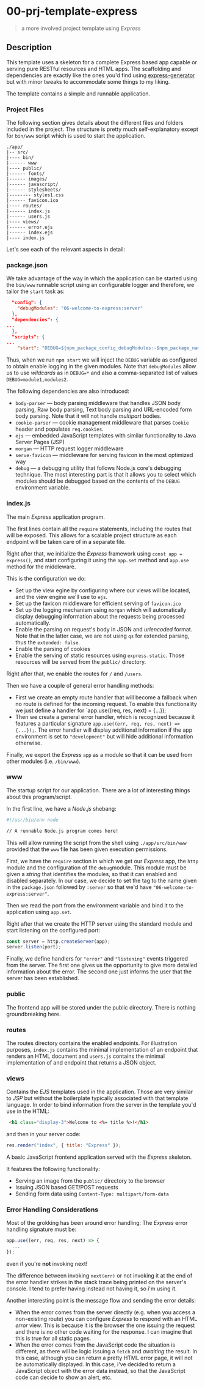 # 00-prj-template-express
> a more involved project template using *Express*

## Description

This template uses a skeleton for a complete Express based app capable or serving pure RESTful resources and HTML apps.
The scaffolding and dependencies are exactly like the ones you'd find using [express-generator](https://www.npmjs.com/package/express-generator) but with minor tweaks to accommodate some things to my liking.

The template contains a simple and runnable application.

### Project Files
The following section gives details about the different files and folders included in the project.
The structure is pretty much self-explanatory except for `bin/www` script which is used to start the application.

```
./app/
|-- src/
|---- bin/
|------ www               
|---- public/
|------ fonts/
|------ images/
|------ javascript/
|------ stylesheets/
|-------- styles1.css
|------ favicon.ico
|---- routes/
|------ index.js
|------ users.js
|---- views/
|------ error.ejs
|------ index.ejs
|---- index.js
```

Let's see each of the relevant aspects in detail:

### package.json

We take advantage of the way in which the application can be started using the `bin/www` runnable script using an configurable logger and therefore, we tailor the `start` task as:
```json
  "config": {
    "debugModules": "06-welcome-to-express:server" 
  },
  "dependencies": {
...
  },
  "scripts": {
...
    "start": "DEBUG=${npm_package_config_debugModules:-$npm_package_name} node ./app/src/bin/www",
```

Thus, when we run `npm start` we will inject the `DEBUG` variable as configured to obtain enable logging in the given modules. Note that `debugModules` allow us to use *wildcards* as in `DEBUG=*` and also a comma-separated list of values `DEBUG=module1,modules2`.


The following dependencies are also introduced:
+ `body-parser` &mdash; body parsing middleware that handles JSON body parsing, Raw body parsing, Text body parsing and URL-encoded form body parsing. Note that it will not handle *multipart* bodies.
+ `cookie-parser` &mdash; cookie management middleware that parses `Cookie` header and populates `req.cookies`.
+ `ejs` &mdash; embedded JavaScript templates with similar functionality to Java Server Pages (JSP)
+ `morgan` &mdash; HTTP request logger middleware
+ `serve-favicon` &mdash; middleware for serving favicon in the most optimized way
+ `debug` &mdash; a debugging utility that follows Node.js core's debugging technique. The most interesting part is that it allows you to select which modules should be debugged based on the contents of the `DEBUG` environment variable.

### index.js
The main *Express* application program.

The first lines contain all the `require` statements, including the routes that will be exposed. This allows for a scalable project structure as each endpoint will be taken care of in a separate file.

Right after that, we initialize the *Express* framework using `const app = express()`, and start configuring it using the `app.set` method and `app.use` method for the middleware.

This is the configuration we do:
+ Set up the view egine by configuring where our views will be located, and the view engine we'll use to `ejs`.
+ Set up the favicon middleware for efficient serving of `favicon.ico`
+ Set up the logging mechanism using `morgan` which will automatically display debugging information about the requests being processed automatically.
+ Enable the parsing on request's body in JSON and *urlencoded* format. Note that in the latter case, we are not using `qs` for extended parsing, thus the `extended: false`.
+ Enable the parsing of cookies
+ Enable the serving of static resources using `express.static`. Those resources will be served from the `public/` directory.

Right after that, we enable the routes for `/` and `/users`.

Then we have a couple of general error handling methods:
+ First we create an empty route handler that will become a fallback when no route is defined for the incoming request. To enable this functionality we just define a handler for `app.use((req, res, next) = {...});
+ Then we create a general error handler, which is recognized because it features a particular signature `app.use((err, req, res, next) => {...});`. The error handler will display additional information if the app environment is set to `"development"` but will hide additional information otherwise.

Finally, we export the *Express* `app` as a module so that it can be used from other modules (i.e. `/bin/www`).

### www

The startup script for our application. There are a lot of interesting things about this program/script.

In the first line, we have a *Node.js* shebang:
```bash
#!/usr/bin/env node

// A runnable Node.js program comes here!

```

This will allow running the script from the shell using `./app/src/bin/www` provided that the `www` file has been given execution permissions.


First, we have the `require` section in which we get our *Express* app, the `http` module and the configuration of the `debug`module. This module must be given a *string* that identifies the modules, so that it can enabled and disabled separately. In our case, we decide to set the tag to the name given in the `package.json` followed by `:server` so that we'd have `"06-welcome-to-express:server"`.

Then we read the port from the environment variable and bind it to the application using `app.set`.

Right after that we create the HTTP server using the standard module and start listening on the configured port:
```javascript
const server = http.createServer(app);
server.listen(port);
```

Finally, we define handlers for `"error"` and `"listening"` events triggered from the server. The first one gives us the opportunity to give more detailed information about the error. The second one just informs the user that the server has been established.


### public

The frontend app will be stored under the public directory. There is nothing groundbreaking here.

### routes

The routes directory contains the enabled endpoints. For illustration purposes, `index.js` contains the minimal implementation of an endpoint that renders an HTML document and `users.js` contains the minimal implementation of and endpoint that returns a JSON object.

### views

Contains the *EJS* templates used in the application. Those are very similar to *JSP* but without the boilerplate typically associated with that template language.
In order to bind information from the server in the template you'd use in the HTML:
```html
 <h1 class="display-3">Welcome to <%= title %>!</h1>
```

and then in your server code:
```javascript
res.render("index", { title: "Express" });
```

A basic JavaScript frontend application served with the *Express* skeleton.

It features the following functionality:
+ Serving an image from the `public/` directory to the browser
+ Issuing JSON based GET/POST requests
+ Sending form data using `Content-Type: multipart/form-data`

### Error Handling Considerations

Most of the grokking has been around error handling:
The *Express* error handling signature must be:
```javascript
app.use((err, req, res, next) => {
  ...
});
```
even if you're **not** invoking next! 

The difference between invoking `next(err)` or not invoking it at the end of the error handler strikes in the stack trace being printed on the server's console. I tend to prefer having instead not having it, so i'm using it.

Another interesting point is the message flow and sending the error details:
+ When the error comes from the server directly (e.g. when you access a non-existing route) you can configure *Express* to respond with an HTML *error* view. This is because it is the browser the one issuing the request and there is no other code waiting for the response. I can imagine that this is true for all static pages.
+ When the error comes from the JavaScript code the situation is different, as there will be logic issuing a `fetch` and *awaiting* the result. In this case, although you can return a pretty HTML error page, it will not be automatically displayed. In this case, i've decided to return a JavaScript object with the error data instead, so that the JavaScript code can decide to show an alert, etc.